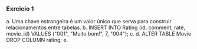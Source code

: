 ### Exrcicio 1

a. Uma chave estrangeira é um valor único que serva para construir relacionamentos entre tabelas.
b. INSERT INTO Rating (id, comment, rate, movie_id) 
VALUES ("001", "Muito bom!", 7, "004");
c. 
d. ALTER TABLE Movie DROP COLUMN rating;
e.